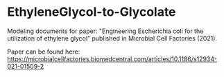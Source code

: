 # EthyleneGlycol-to-Glycolate

Modeling documents for paper: "Engineering Escherichia coli for the utilization of ethylene glycol" published in Microbial Cell Factories (2021).

Paper can be found here: https://microbialcellfactories.biomedcentral.com/articles/10.1186/s12934-021-01509-2
